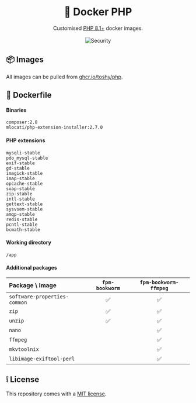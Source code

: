 <h1 align="center">🐋 Docker PHP </h1>

<div align="center">
    <div>Customised <a href="https://hub.docker.com/_/php">PHP 8.1+</a> docker images.</div>
    <br />
    <img src="https://img.shields.io/github/actions/workflow/status/toshy/docker-php/security.yml?branch=main&label=Security" alt="Security" />
</div>

## 📦 Images

All images can be pulled from [ghcr.io/toshy/php](https://ghcr.io/toshy/php).

## 🐳 Dockerfile

#### Binaries

```text
composer:2.8
mlocati/php-extension-installer:2.7.0
```

#### PHP extensions

```text
mysqli-stable
pdo_mysql-stable
exif-stable
gd-stable
imagick-stable
imap-stable
opcache-stable
soap-stable
zip-stable
intl-stable
gettext-stable
sysvsem-stable
amqp-stable
redis-stable
pcntl-stable
bcmath-stable
```

#### Working directory

```text
/app
```

#### Additional packages

| Package \ Image              | `fpm-bookworm`  | `fpm-bookworm-ffmpeg` |
|:-----------------------------|:---------------:|:---------------------:|
| `software-properties-common` |        ✅        |           ✅           |
| `zip`                        |        ✅        |           ✅           |
| `unzip`                      |        ✅        |           ✅           |
| `nano`                       |                 |           ✅           |
| `ffmpeg`                     |                 |           ✅           |
| `mkvtoolnix`                 |                 |           ✅           |
| `libimage-exiftool-perl`     |                 |           ✅           |

## ❕ License

This repository comes with a [MIT license](./LICENSE).
